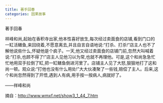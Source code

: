 ```yaml
---
title: 著手回春
categories: 因果故事
---
```


	   
著手回春

祥峰和尚,起始在香积寺出家,他本性喜好放生,每次经过卖面食的店铺,看到门口的一缸活鳝鱼,来回绕着,不愿意离去,并且自言自语地说:“打杀、打杀!”店主人也不了解他说些什么,怀疑他是个疯子。一天,他又经过卖面食的店铺门前,忽然大叫喊着说:“打杀,也顾不得了!”店主人见他习以为常,也就不再理他。可是,这个和尚急急忙忙地用双手拉倒了缸,把一缸鳝鱼倒进河里了。店铺主人见了大怒,狠狠地打了这和尚一顿。观众说:“打他也没有什么用处!”大大伙凑聚了一些钱,赔偿了主人。后来,这个和尚忽然得到了开悟,遇到人有病,用手按一按病人,病就好了。

——祥峰和尚


摘自：http://www.wmxf.net/show3_1_44_7.htm